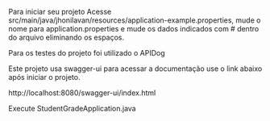 Para iniciar seu projeto Acesse src/main/java/jhonilavan/resources/application-example.properties, mude o nome para application.properties e mude os dados indicados com # dentro do arquivo eliminando os espaços.

Para os testes do projeto foi utilizado o APIDog

Este projeto usa  swagger-ui para acessar a documentação use o link abaixo após iniciar o projeto.

http://localhost:8080/swagger-ui/index.html

Execute StudentGradeApplication.java